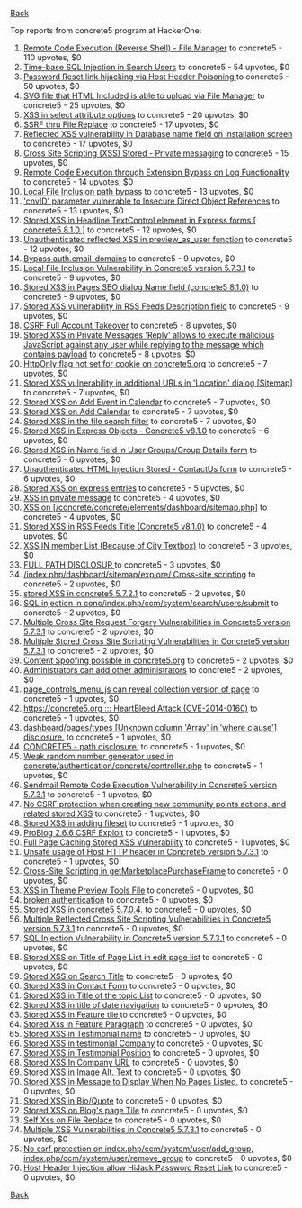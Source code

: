 [Back](../README.md)

Top reports from concrete5 program at HackerOne:

1. [Remote Code Execution (Reverse Shell) - File Manager](https://hackerone.com/reports/768322) to concrete5 - 110 upvotes, $0
2. [Time-base SQL Injection in Search Users](https://hackerone.com/reports/876800) to concrete5 - 54 upvotes, $0
3. [Password Reset link hijacking via Host Header Poisoning ](https://hackerone.com/reports/226659) to concrete5 - 50 upvotes, $0
4. [SVG file that HTML Included is able to upload via File Manager](https://hackerone.com/reports/437863) to concrete5 - 25 upvotes, $0
5. [XSS in select attribute options](https://hackerone.com/reports/753567) to concrete5 - 20 upvotes, $0
6. [SSRF thru File Replace](https://hackerone.com/reports/243865) to concrete5 - 17 upvotes, $0
7. [Reflected XSS vulnerability in Database name field on installation screen](https://hackerone.com/reports/289330) to concrete5 - 17 upvotes, $0
8. [Cross Site Scripting (XSS) Stored - Private messaging](https://hackerone.com/reports/768313) to concrete5 - 15 upvotes, $0
9. [Remote Code Execution through Extension Bypass on Log Functionality](https://hackerone.com/reports/841947) to concrete5 - 14 upvotes, $0
10. [Local File Inclusion path bypass](https://hackerone.com/reports/147570) to concrete5 - 13 upvotes, $0
11. ['cnvID' parameter vulnerable to Insecure Direct Object References](https://hackerone.com/reports/265284) to concrete5 - 13 upvotes, $0
12. [Stored XSS in Headline TextControl element in Express forms [ concrete5 8.1.0 ]](https://hackerone.com/reports/230278) to concrete5 - 12 upvotes, $0
13. [Unauthenticated reflected XSS in preview_as_user function](https://hackerone.com/reports/643442) to concrete5 - 12 upvotes, $0
14. [Bypass auth.email-domains](https://hackerone.com/reports/4795) to concrete5 - 9 upvotes, $0
15. [Local File Inclusion Vulnerability in Concrete5 version 5.7.3.1](https://hackerone.com/reports/59665) to concrete5 - 9 upvotes, $0
16. [Stored XSS in Pages SEO dialog Name field (concrete5 8.1.0)](https://hackerone.com/reports/230029) to concrete5 - 9 upvotes, $0
17. [Stored XSS vulnerability in RSS Feeds Description field](https://hackerone.com/reports/248133) to concrete5 - 9 upvotes, $0
18. [CSRF Full Account Takeover](https://hackerone.com/reports/152052) to concrete5 - 8 upvotes, $0
19. [Stored XSS in Private Messages 'Reply' allows to execute malicious JavaScript against any user while replying to the message which contains payload](https://hackerone.com/reports/247517) to concrete5 - 8 upvotes, $0
20. [HttpOnly flag not set for cookie on concrete5.org](https://hackerone.com/reports/4792) to concrete5 - 7 upvotes, $0
21. [Stored XSS vulnerability in additional URLs in 'Location' dialog [Sitemap]](https://hackerone.com/reports/251358) to concrete5 - 7 upvotes, $0
22. [Stored XSS on Add Event in Calendar](https://hackerone.com/reports/300532) to concrete5 - 7 upvotes, $0
23. [Stored XSS on Add Calendar](https://hackerone.com/reports/300571) to concrete5 - 7 upvotes, $0
24. [Stored XSS in the file search filter](https://hackerone.com/reports/873584) to concrete5 - 7 upvotes, $0
25. [Stored XSS in Express Objects - Concrete5 v8.1.0](https://hackerone.com/reports/221325) to concrete5 - 6 upvotes, $0
26. [Stored XSS in Name field in User Groups/Group Details form](https://hackerone.com/reports/247521) to concrete5 - 6 upvotes, $0
27. [Unauthenticated HTML Injection Stored - ContactUs form](https://hackerone.com/reports/768327) to concrete5 - 6 upvotes, $0
28. [Stored XSS on express entries](https://hackerone.com/reports/873474) to concrete5 - 5 upvotes, $0
29. [XSS in private message](https://hackerone.com/reports/4826) to concrete5 - 4 upvotes, $0
30. [XSS on [/concrete/concrete/elements/dashboard/sitemap.php]](https://hackerone.com/reports/6853) to concrete5 - 4 upvotes, $0
31. [Stored XSS in RSS Feeds Title (Concrete5 v8.1.0)](https://hackerone.com/reports/221380) to concrete5 - 4 upvotes, $0
32. [XSS IN member List (Because of City Textbox)](https://hackerone.com/reports/4839) to concrete5 - 3 upvotes, $0
33. [FULL PATH DISCLOSUR ](https://hackerone.com/reports/7736) to concrete5 - 3 upvotes, $0
34. [/index.php/dashboard/sitemap/explore/ Cross-site scripting](https://hackerone.com/reports/4808) to concrete5 - 2 upvotes, $0
35. [stored XSS in concrete5 5.7.2.1](https://hackerone.com/reports/38890) to concrete5 - 2 upvotes, $0
36. [SQL injection in conc/index.php/ccm/system/search/users/submit](https://hackerone.com/reports/38778) to concrete5 - 2 upvotes, $0
37. [Multiple Cross Site Request Forgery Vulnerabilities in Concrete5 version 5.7.3.1](https://hackerone.com/reports/59660) to concrete5 - 2 upvotes, $0
38. [Multiple Stored Cross Site Scripting Vulnerabilities in Concrete5 version 5.7.3.1](https://hackerone.com/reports/59662) to concrete5 - 2 upvotes, $0
39. [Content Spoofing possible in concrete5.org](https://hackerone.com/reports/168078) to concrete5 - 2 upvotes, $0
40. [Administrators can add other administrators](https://hackerone.com/reports/304642) to concrete5 - 2 upvotes, $0
41. [page_controls_menu_js can reveal collection version of page](https://hackerone.com/reports/4938) to concrete5 - 1 upvotes, $0
42. [https://concrete5.org ::: HeartBleed Attack (CVE-2014-0160)](https://hackerone.com/reports/6475) to concrete5 - 1 upvotes, $0
43. [dashboard/pages/types [Unknown column 'Array' in 'where clause'] disclosure.](https://hackerone.com/reports/4811) to concrete5 - 1 upvotes, $0
44. [CONCRETE5 - path disclosure.](https://hackerone.com/reports/4931) to concrete5 - 1 upvotes, $0
45. [Weak random number generator used in concrete/authentication/concrete/controller.php](https://hackerone.com/reports/31171) to concrete5 - 1 upvotes, $0
46. [Sendmail Remote Code Execution Vulnerability in Concrete5 version 5.7.3.1](https://hackerone.com/reports/59663) to concrete5 - 1 upvotes, $0
47. [No CSRF protection when creating new community points actions, and related stored XSS](https://hackerone.com/reports/65808) to concrete5 - 1 upvotes, $0
48. [Stored XSS in adding fileset](https://hackerone.com/reports/42248) to concrete5 - 1 upvotes, $0
49. [ProBlog 2.6.6 CSRF Exploit](https://hackerone.com/reports/133847) to concrete5 - 1 upvotes, $0
50. [Full Page Caching Stored XSS Vulnerability](https://hackerone.com/reports/148300) to concrete5 - 1 upvotes, $0
51. [Unsafe usage of Host HTTP header in Concrete5 version 5.7.3.1](https://hackerone.com/reports/59666) to concrete5 - 1 upvotes, $0
52. [Cross-Site Scripting in getMarketplacePurchaseFrame](https://hackerone.com/reports/6843) to concrete5 - 0 upvotes, $0
53. [XSS in Theme Preview Tools File](https://hackerone.com/reports/4777) to concrete5 - 0 upvotes, $0
54. [broken authentication](https://hackerone.com/reports/23921) to concrete5 - 0 upvotes, $0
55. [Stored XSS in concrete5 5.7.0.4.](https://hackerone.com/reports/30019) to concrete5 - 0 upvotes, $0
56. [Multiple Reflected Cross Site Scripting Vulnerabilities in Concrete5 version 5.7.3.1](https://hackerone.com/reports/59661) to concrete5 - 0 upvotes, $0
57. [SQL Injection Vulnerability in Concrete5 version 5.7.3.1](https://hackerone.com/reports/59664) to concrete5 - 0 upvotes, $0
58. [Stored XSS on Title of Page List in edit page list](https://hackerone.com/reports/50554) to concrete5 - 0 upvotes, $0
59. [Stored XSS on Search Title](https://hackerone.com/reports/50556) to concrete5 - 0 upvotes, $0
60. [Stored XSS in Contact Form](https://hackerone.com/reports/50564) to concrete5 - 0 upvotes, $0
61. [Stored XSS in Title of the topic List](https://hackerone.com/reports/50626) to concrete5 - 0 upvotes, $0
62. [Stored XSS in title of date navigation](https://hackerone.com/reports/50627) to concrete5 - 0 upvotes, $0
63. [Stored XSS in Feature tile ](https://hackerone.com/reports/50639) to concrete5 - 0 upvotes, $0
64. [Stored Xss in Feature Paragraph](https://hackerone.com/reports/50642) to concrete5 - 0 upvotes, $0
65. [Stored XSS in  Testimonial  name](https://hackerone.com/reports/50644) to concrete5 - 0 upvotes, $0
66. [Stored XSS in testimonial Company](https://hackerone.com/reports/50656) to concrete5 - 0 upvotes, $0
67. [Stored XSS in Testimonial Position](https://hackerone.com/reports/50645) to concrete5 - 0 upvotes, $0
68. [Stored XSS In Company URL](https://hackerone.com/reports/50662) to concrete5 - 0 upvotes, $0
69. [Stored XSS in Image Alt. Text](https://hackerone.com/reports/50782) to concrete5 - 0 upvotes, $0
70. [Stored XSS in Message to Display When No Pages Listed.](https://hackerone.com/reports/50780) to concrete5 - 0 upvotes, $0
71. [Stored XSS in Bio/Quote](https://hackerone.com/reports/50779) to concrete5 - 0 upvotes, $0
72. [Stored XSS on Blog's page Tile](https://hackerone.com/reports/50552) to concrete5 - 0 upvotes, $0
73. [Self Xss on File Replace](https://hackerone.com/reports/50481) to concrete5 - 0 upvotes, $0
74. [Multiple XSS Vulnerabilities in Concrete5 5.7.3.1](https://hackerone.com/reports/62294) to concrete5 - 0 upvotes, $0
75. [No csrf protection on index.php/ccm/system/user/add_group, index.php/ccm/system/user/remove_group](https://hackerone.com/reports/64184) to concrete5 - 0 upvotes, $0
76. [Host Header Injection allow HiJack Password Reset Link](https://hackerone.com/reports/301592) to concrete5 - 0 upvotes, $0


[Back](../README.md)